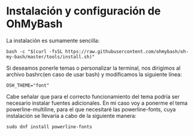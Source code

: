 # Instalación y configuración de OhMyBash
La instalación es sumamente sencilla:
```
bash -c "$(curl -fsSL https://raw.githubusercontent.com/ohmybash/oh-my-bash/master/tools/install.sh)"
```
Si deseamos ponerle temas o personalizar la terminal, nos dirigimos al archivo bashrc(en caso de usar bash) y modificamos la siguiente línea:
```
OSH_THEME="font"
```
Cabe señalar que para el correcto funcionamiento del tema podría ser necesario instalar fuentes adicionales. En mi caso voy a ponerme el tema powerline-multiline, para el que necesitaré las powerline-fonts, cuya instalación se llevaría a cabo de la siguiente manera:
```
sudo dnf install powerline-fonts
```
